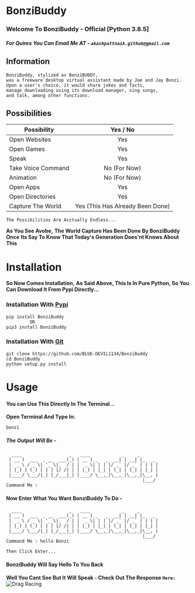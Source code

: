 # BonziBuddy
### Welcome To BonziBuddy - Official [Python 3.8.5]
##### For Quires You Can Email Me AT - `akashpattnaik.github@gmail.com`


## Information
```jquery-css
BonziBuddy, stylized as BonziBUDDY, 
was a freeware desktop virtual assistant made by Joe and Jay Bonzi. 
Upon a user's choice, it would share jokes and facts, 
manage downloading using its download manager, sing songs, 
and talk, among other functions.
```

## Possibilities
| Possibility   |      Yes / No      |
|----------|:-------------:|
| Open Websites |  Yes |
| Open Games |    Yes   |
| Speak | Yes  |
| Take Voice Command | No (For Now)  |
| Animation | No (For Now)  |
| Open Apps | Yes  |
| Open Directories | Yes  |
| Capture The World | Yes (This Has Already Been Done) |

`The Possibilities Are Acctually Endless...`

**As You See Avobe,**
**The World Capture Has Been Done By BonziBuddy Once**
**Its Say To Know That Today's Generation Does'nt Knows About This** 

# Installation
**So Now Comes Installation,**
**As Said Above, This Is In Pure Python, So You Can Download It From Pypi Directly...**

### Installation With [Pypi](https://pypi.org/user/AkashPattnaik)

```jetpack
pip install BonziBuddy
         OR
pip3 install BonziBuddy
```

### Installation With [Git](https://github.com/BLUE-DEVIL1134)

```jetpack
git clone https://github.com/BLUE-DEVIL1134/BonziBuddy
cd BonziBuddy
python setup.py install
```

# Usage
#### You can Use This Directly In The Terminal...
**Open Terminal And Type In:**
```jetpack
bonzi
```

##### The Output Will Be - 
```jetpack
  ____                  _   ____            _     _       
 | __ )  ___  _ __  ___(_) | __ ) _   _  __| | __| |_   _ 
 |  _ \ / _ \| '_ \|_  / | |  _ \| | | |/ _` |/ _` | | | |
 | |_) | (_) | | | |/ /| | | |_) | |_| | (_| | (_| | |_| |
 |____/ \___/|_| |_/___|_| |____/ \__,_|\__,_|\__,_|\__, |
                                                    |___/ 
Command Me :
```

#### Now Enter What You Want BonziBuddy To Do - 
```jetpack
  ____                  _   ____            _     _       
 | __ )  ___  _ __  ___(_) | __ ) _   _  __| | __| |_   _ 
 |  _ \ / _ \| '_ \|_  / | |  _ \| | | |/ _` |/ _` | | | |
 | |_) | (_) | | | |/ /| | | |_) | |_| | (_| | (_| | |_| |
 |____/ \___/|_| |_/___|_| |____/ \__,_|\__,_|\__,_|\__, |
                                                    |___/ 
Command Me : hello Bonzi
```
```Then Click Enter...```

#### BonziBuddy Will Say Hello To You Back
**Well You Cant See But It Will Speak - Check Out The Response `Here:`**
![Drag Racing](https://github.com/BLUE-DEVIL1134/BonziBuddy/blob/master/examples/bonzi_example.png)
